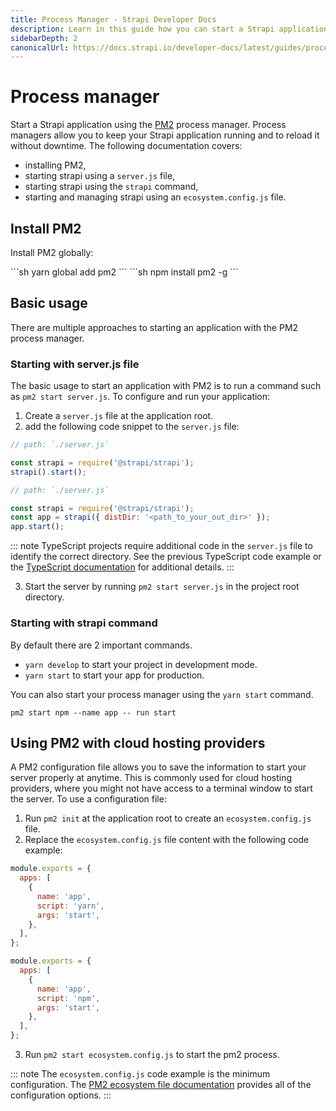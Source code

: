 ```yaml
---
title: Process Manager - Strapi Developer Docs
description: Learn in this guide how you can start a Strapi application using a process manager.
sidebarDepth: 2
canonicalUrl: https://docs.strapi.io/developer-docs/latest/guides/process-manager.html
---
```


<!-- TO DO:
2. reorg 
3. proofread
4. test

-->

# Process manager

Start a Strapi application using the [PM2](https://pm2.keymetrics.io/) process manager. Process managers allow you to keep your Strapi application running and to reload it without downtime. The following documentation covers:

- installing PM2,
- starting strapi using a `server.js` file,
- starting strapi using the `strapi` command, 
- starting and managing strapi using an `ecosystem.config.js` file.



## Install PM2

Install PM2 globally:

<code-group>

<code-block title="YARN">
```sh
yarn global add pm2
```
</code-block>

<code-block title="NPM">
```sh
npm install pm2 -g
```
</code-block>

</code-group>

## Basic usage

There are multiple approaches to starting an application with the PM2 process manager.

### Starting with server.js file

The basic usage to start an application with PM2 is to run a command such as `pm2 start server.js`. To configure and run your application:

1. Create a `server.js` file at the application root.
2. add the following code snippet to the `server.js` file:

<code-group>
<code-block title="JAVASCRIPT">

```js
// path: `./server.js`

const strapi = require('@strapi/strapi');
strapi().start();
```

</code-block>
<code-block title="TYPESCRIPT">

```js
// path: `./server.js`

const strapi = require('@strapi/strapi');
const app = strapi({ distDir: '<path_to_your_out_dir>' });
app.start();
```

</code-block>
</code-group>

::: note
TypeScript projects require additional code in the `server.js` file to identify the correct directory. See the previous TypeScript code example or the [TypeScript documentation](/developer-docs/latest/development/typescript.md#start-strapi-programmatically) for additional details.
:::

3. Start the server by running `pm2 start server.js` in the project root directory.

### Starting with strapi command

By default there are 2 important commands.

- `yarn develop` to start your project in development mode.
- `yarn start` to start your app for production.

You can also start your process manager using the `yarn start` command.

`pm2 start npm --name app -- run start`

## Using PM2 with cloud hosting providers

A PM2 configuration file allows you to save the information to start your server properly at anytime. This is commonly used for cloud hosting providers, where you might not have access to a terminal window to start the server. To use a configuration file:

1. Run `pm2 init` at the application root to create an `ecosystem.config.js` file.
2. Replace the `ecosystem.config.js` file content with the following code example:

<code-group>

<code-block title="YARN">

```js
module.exports = {
  apps: [
    {
      name: 'app',
      script: 'yarn',
      args: 'start',
    },
  ],
};
```

</code-block>

<code-block title="NPM">

```js
module.exports = {
  apps: [
    {
      name: 'app',
      script: 'npm',
      args: 'start',
    },
  ],
};
```

</code-block>
</code-group>

3. Run `pm2 start ecosystem.config.js` to start the pm2 process.

::: note
The `ecosystem.config.js` code example is the minimum configuration. The [PM2 ecosystem file documentation](https://pm2.keymetrics.io/docs/usage/application-declaration/) provides all of the configuration options.
:::
